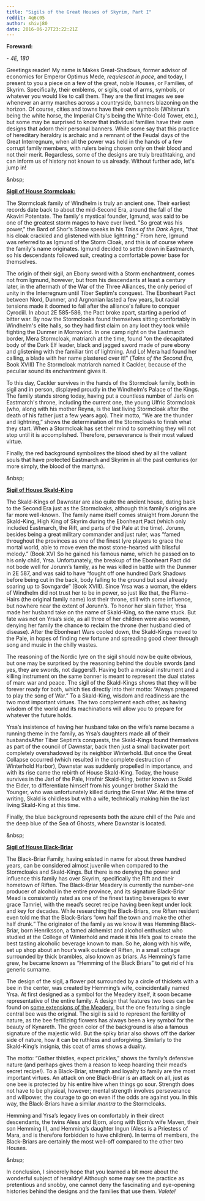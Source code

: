 ```yaml
---
title: "Sigils of the Great Houses of Skyrim, Part I"
reddit: 4q6c05
author: shivj80
date: 2016-06-27T23:22:21Z
---
```


**Foreward:** 

*- 4E, 180*

Greetings reader! My name is Makes Great-Shadows, former advisor of economics for Emperor Optimus Mede, *requiescat in pace*, and today, I present to you a piece on a few of the great, noble Houses, or Families, of Skyrim. Specifically, their emblems, or sigils, coat of arms, symbols, or whatever you would like to call them. They are the first images we see whenever an army marches across a countryside, banners blazoning on the horizon. Of course, cities and towns have their own symbols (Whiterun's being the white horse, the Imperial City's being the White-Gold Tower, etc.), but some may be surprised to know that individual families have their own designs that adorn their personal banners. While some say that this practice of hereditary heraldry is archaic and a remnant of the Feudal days of the Great Interregnum, when all the power was held in the hands of a few corrupt family members, with rulers being chosen only on their blood and not their merit. Regardless, some of the designs are truly breathtaking, and can inform us of history not known to us already. Without further ado, let's jump in!

&amp;nbsp;

[**Sigil of House Stormcloak:**](http://imgur.com/JKntCE7) 

The Stormcloak family of Windhelm is truly an ancient one. Their earliest records date back to about the mid-Second Era, around the fall of the Akaviri Potentate. The family's mystical founder, Igmund, was said to be one of the greatest storm mages to have ever lived. "So great was his power," the Bard of Shor's Stone speaks in his *Tales of the Dark Ages*, "that his cloak crackled and glistened with blue lightning." From here, Igmund was referred to as Igmund of the Storm Cloak, and this is of course where the family's name originates. Igmund decided to settle down in Eastmarch, so his descendants followed suit, creating a comfortable power base for themselves. 

The origin of their sigil, an Ebony sword with a Storm enchantment, comes not from Igmund, however, but from his descendants at least a century later, in the aftermath of the War of the Three Alliances, the only period of unity in the Interregnum until Tiber Septim's conquest. The Ebonheart Pact between Nord, Dunmer, and Argnonian lasted a few years, but racial tensions made it doomed to fail after the alliance's failure to conquer Cyrodiil. In about 2E 585-586, the Pact broke apart, starting a period of bitter war. By now the Stormcloaks found themselves sitting comfortably in Windhelm's elite halls, so they had first claim on any loot they took while fighting the Dunmer in Morrowind. In one camp right on the Eastmarch border, Mera Stormcloak, matriarch at the time, found "on the decapitated body of the Dark Elf leader, black and jagged sword made of pure ebony and glistening with the familiar tint of lightning. And Lo! Mera had found her calling, a blade with her name plastered over it!" (*Tales of the Second Era,* Book XVIII) The Stormcloak matriarch named it Cackler, because of the peculiar sound its enchantment gives it. 

To this day, Cackler survives in the hands of the Stormcloak family, both in sigil and in person, displayed proudly in the Windhelm's Palace of the Kings. The family stands strong today, having put a countless number of Jarls on Eastmarch's throne, including the current one, the young Ulfric Stormcloak (who, along with his mother Reyna, is the last living Stormcloak after the death of his father just a few years ago). Their motto, “We are the thunder and lightning,” shows the determination of the Stormcloaks to finish what they start. When a Stormcloak has set their mind to something they will not stop until it is accomplished. Therefore, perseverance is their most valued virtue. 

Finally, the red background symbolizes the blood shed by all the valiant souls that have protected Eastmarch and Skyrim in all the past centuries (or more simply, the blood of the martyrs). 

&amp;nbsp;

[**Sigil of House Skald-King**](http://imgur.com/k7AxD3Y)

The Skald-Kings of Dawnstar are also quite the ancient house, dating back to the Second Era just as the Stormcloaks, although this family’s origins are far more well-known. The family name itself comes straight from Jorunn the Skald-King, High King of Skyrim during the Ebonheart Pact (which only included Eastmarch, the Rift, and parts of the Pale at the time). Jorunn, besides being a great military commander and just ruler, was “famed throughout the provinces as one of the finest lyre players to grace the mortal world, able to move even the most stone-hearted with blissful melody.” (Book XV) So he gained his famous name, which he passed on to his only child, Yrsa. Unfortunately, the breakup of the Ebonheart Pact did not bode well for Jorunn’s family, as he was killed in battle with the Dunmer in 2E 587, and was said to have “fought off one hundred Dark Shadows before being cut in the back, body falling to the ground but soul already soaring up to Sovngarde” (Book XVIII). Since Yrsa was a woman, the elders of Windhelm did not trust her to be in power, so just like that, the Flame-Hairs (the original family name) lost their throne, still with some influence, but nowhere near the extent of Jorunn’s. To honor her slain father, Yrsa made her husband take on the name of Skald-King, so the name stuck. But fate was not on Yrsa’s side, as all three of her children were also women, denying her family the chance to reclaim the throne (her husband died of disease). After the Ebonheart Wars cooled down, the Skald-Kings moved to the Pale, in hopes of finding new fortune and spreading good cheer through song and music in the chilly wastes. 

The reasoning of the Nordic lyre on the sigil should now be quite obvious, but one may be surprised by the reasoning behind the double swords (and yes, they are swords, not daggers!). Having both a musical instrument and a killing instrument on the same banner is meant to represent the dual states of man: war and peace. The sigil of the Skald-Kings shows that they will be forever ready for both, which ties directly into their motto: “Always prepared to play the song of War.” To a Skald-King, wisdom and readiness are the two most important virtues. The two complement each other, as having wisdom of the world and its machinations will allow you to prepare for whatever the future holds. 

Yrsa’s insistence of having her husband take on the wife’s name became a running theme in the family, as Yrsa’s daughters made all of their husbandsAfter Tiber Septim’s conquests, the Skald-Kings found themselves as part of the council of Dawnstar, back then just a small backwater port completely overshadowed by its neighbor Winterhold. But once the Great Collapse occurred (which resulted in the complete destruction of Winterhold Harbor), Dawnstar was suddenly propelled in importance, and with its rise came the rebirth of House Skald-King. Today, the house survives in the Jarl of the Pale, Hrafnir Skald-King, better known as Skald the Elder, to differentiate himself from his younger brother Skald the Younger, who was unfortunately killed during the Great War. At the time of writing, Skald is childless but with a wife, technically making him the last living Skald-King at this time. 

Finally, the blue background represents both the azure chill of the Pale and the deep blue of the Sea of Ghosts, where Dawnstar is located. 

&amp;nbsp;

[**Sigil of House Black-Briar**](http://imgur.com/BuWNAMT) 

The Black-Briar Family, having existed in name for about three hundred years, can be considered almost juvenile when compared to the Stormcloaks and Skald-Kings. But there is no denying the power and influence this family has over Skyrim, specifically the Rift and their hometown of Riften. The Black-Briar Meadery is currently the number-one producer of alcohol in the entire province, and its signature Black-Briar Mead is consistently rated as one of the finest tasting beverages to ever grace Tamriel, with the mead’s secret recipe having been kept under lock and key for decades. While researching the Black-Briars, one Riften resident even told me that the Black-Briars “own half the town and make the other half drunk.” The originator of the family as we know it was Hemming Black-Briar, born Henriksson, a famed alchemist and alcohol enthusiast who studied at the College of Winterhold and made it his life’s goal to create the best tasting alcoholic beverage known to man. So he, along with his wife, set up shop about an hour’s walk outside of Riften, in a small cottage surrounded by thick brambles, also known as briars. As Hemming’s fame grew, he became known as “Hemming of the Black Briars” to get rid of his generic surname. 

The design of the sigil, a flower pot surrounded by a circle of thickets with a bee in the center, was created by Hemming’s wife, coincidentally named Yrsa. At first designed as a symbol for the Meadery itself, it soon became representative of the entire family. A design that features two bees can be found on [some extensions of the Meadery](http://vignette3.wikia.nocookie.net/elderscrolls/images/c/c4/Black-Briar_Meadery_Shop_Sign.gif/revision/latest?cb=20120201183628), but the one featuring a single central bee was the original. The sigil is said to represent the fertility of nature, as the bee fertilizing flowers has always been a key symbol for the beauty of Kynareth. The green color of the background is also a famous signature of the majestic wild. But the spiky briar also shows off the darker side of nature, how it can be ruthless and unforgiving. Similarly to the Skald-King’s insignia, this coat of arms shows a duality. 

The motto: “Gather thistles, expect prickles,” shows the family’s defensive nature (and perhaps gives them a reason to keep hoarding their mead’s secret recipe!). To a Black-Briar, strength and loyalty to family are the most important virtues. An attack on one Black-Briar is an attack on all, just as one bee is protected by his entire hive when things go sour. Strength does not have to be physical, however; mental strength involves perseverance and willpower, the courage to go on even if the odds are against you. In this way, the Black-Briars have a similar *mantra* to the Stormcloaks.

Hemming and Yrsa’s legacy lives on comfortably in their direct descendants, the twins Aless and Bjorn, along with Bjorn’s wife Maven, their son Hemming III, and Hemming’s daughter Ingun (Aless is a Priestess of Mara, and is therefore forbidden to have children). In terms of members, the Black-Briars are certainly the most well-off compared to the other two Houses. 

&amp;nbsp;

In conclusion, I sincerely hope that you learned a bit more about the wonderful subject of heraldry! Although some may see the practice as pretentious and snobby, one cannot deny the fascinating and eye-opening histories behind the designs and the families that use them. *Valete!*

